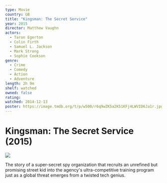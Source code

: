 ```yaml
---
type: Movie
country: GB
title: "Kingsman: The Secret Service"
year: 2015
director: Matthew Vaughn
actors:
  - Taron Egerton
  - Colin Firth
  - Samuel L. Jackson
  - Mark Strong
  - Sophie Cookson
genre:
  - Crime
  - Comedy
  - Action
  - Adventure
length: 2h 9m
shelf: watched
owned: false
rating:
watched: 2014-12-13
poster: https://image.tmdb.org/t/p/w500/r6q9wZK5a2K51KFj4LWVID6Ja1r.jpg
---
```


# Kingsman: The Secret Service (2015)

![](https://image.tmdb.org/t/p/w500/r6q9wZK5a2K51KFj4LWVID6Ja1r.jpg)

The story of a super-secret spy organization that recruits an unrefined but promising street kid into the agency's ultra-competitive training program just as a global threat emerges from a twisted tech genius.
